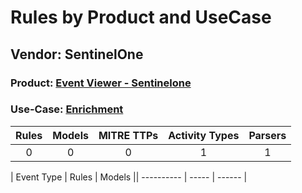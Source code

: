 Rules by Product and UseCase
============================
Vendor: SentinelOne
-------------------
### Product: [Event Viewer - Sentinelone](../ds_sentinelone_event_viewer_-_sentinelone.md)
### Use-Case: [Enrichment](../../../../UseCases/uc_enrichment.md)

| Rules | Models | MITRE TTPs | Activity Types | Parsers |
|:-----:|:------:|:----------:|:--------------:|:-------:|
|   0   |   0    |     0      |       1        |    1    |

| Event Type | Rules | Models || ---------- | ----- | ------ |
